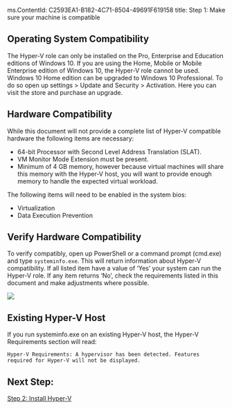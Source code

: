 ms.ContentId: C2593EA1-B182-4C71-8504-49691F619158
title: Step 1: Make sure your machine is compatible

## Operating System Compatibility

The Hyper-V role can only be installed on the Pro, Enterprise and Education editions of Windows 10. If you are using the Home, Mobile or Mobile Enterprise edition of Windows 10, the Hyper-V role cannot be used.
Windows 10 Home edition can be upgraded to Windows 10 Professional. To do so open up settings > Update and Security > Activation. Here you can visit the store and purchase an upgrade.

## Hardware Compatibility

While this document will not provide a complete list of Hyper-V compatible hardware the following items are necessary:
	
- 64-bit Processor with Second Level Address Translation (SLAT).
- VM Monitor Mode Extension must be present.
- Minimum of 4 GB memory, however because virtual machines will share this memory with the Hyper-V host, you will want to provide enough memory to handle the expected virtual workload.

The following items will need to be enabled in the system bios:
- Virtualization 
- Data Execution Prevention

## Verify Hardware Compatibility

To verify compatibly, open up PowerShell or a command prompt (cmd.exe) and type `systeminfo.exe`. This will return information about Hyper-V compatibility.
If all listed item have a value of ‘Yes’ your system can run the Hyper-V role. If any item returns ‘No’, check the requirements listed in this document and make adjustments where possible.

![](media/SystemInfo_upd.png)

## Existing Hyper-V Host

If you run systeminfo.exe on an existing Hyper-V host, the Hyper-V Requirements section will read:

```Hyper-V Requirements: A hypervisor has been detected. Features required for Hyper-V will not be displayed.```

## Next Step: 
[Step 2: Install Hyper-V](walkthrough_install.md)